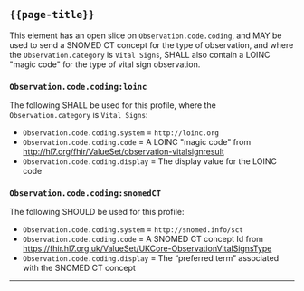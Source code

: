 ## `{{page-title}}`

This element has an open slice on `Observation.code.coding`, and MAY be used to send a SNOMED CT concept for the type of observation, and where the `Observation.category` is `Vital Signs`, SHALL also contain a LOINC "magic code" for the type of vital sign observation.

### `Observation.code.coding:loinc`
The following SHALL be used for this profile, where the `Observation.category` is `Vital Signs`:
- `Observation.code.coding.system` = `http://loinc.org`
- `Observation.code.coding.code` = A LOINC "magic code" from http://hl7.org/fhir/ValueSet/observation-vitalsignresult
- `Observation.code.coding.display` = The display value for the LOINC code

### `Observation.code.coding:snomedCT`
The following SHOULD be used for this profile:
- `Observation.code.coding.system` = `http://snomed.info/sct`
- `Observation.code.coding.code` = A SNOMED CT concept Id from https://fhir.hl7.org.uk/ValueSet/UKCore-ObservationVitalSignsType
- `Observation.code.coding.display` = The “preferred term” associated with the SNOMED CT concept

---